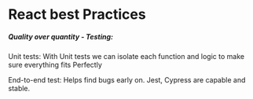 # React best Practices

##### Quality over quantity - Testing:

Unit tests:
With Unit tests we can isolate each function and logic to make sure everything fits Perfectly

End-to-end test:
Helps find bugs early on. Jest, Cypress are capable and stable.
